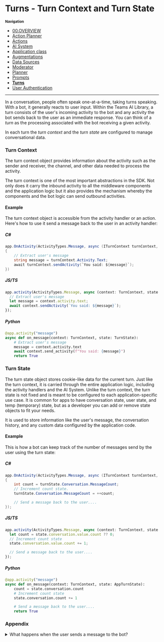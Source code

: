 # Turns - Turn Context and Turn State

<small>**Navigation**</small>

- [00.OVERVIEW](./README.md)
- [Action Planner](./ACTION-PLANNER.md)
- [Actions](./ACTIONS.md)
- [AI System](./AI-SYSTEM.md)
- [Application class](./APPLICATION.md)
- [Augmentations](./AUGMENTATIONS.md)
- [Data Sources](./DATA-SOURCES.md)
- [Moderator](./MODERATOR.md)
- [Planner](./PLANNER.md)
- [Prompts](./PROMPTS.md)
- [**Turns**](./TURNS.md)
- [User Authentication](./USER-AUTH.md)

---

In a conversation, people often speak one-at-a-time, taking turns speaking. With a bot, it generally reacts to user input. Within the Teams AI Library, a turn consists of the user's incoming activity to the bot and any activity the bot sends back to the user as an immediate response. You can think of a _turn_ as the processing associated with the bot receiving a given activity.

In each turn the _turn context_ and the _turn state_ are configured to manage conversational data.

### Turn Context

The turn context object provides information about the activity such as the sender and receiver, the channel, and other data needed to process the activity.

The turn context is one of the most important abstractions in the SDK. Not only does it carry the inbound activity to all the middleware components and the application logic but it also provides the mechanism whereby the components and the bot logic can send outbound activities.

#### Example

The turn context object is accessible from the activity handler or an action. Here's how to use it send a message back to the user in an activity handler:

##### C#

```cs
app.OnActivity(ActivityTypes.Message, async (ITurnContext turnContext, TurnState turnState, CancellationToken cancellationToken) =>
{
    // Extract user's message
    string message = turnContext.Activity.Text;
    await turnContext.sendActivity(`You said: ${message}`);
})
```

##### JS/TS

```ts
app.activity(ActivityTypes.Message, async (context: TurnContext, state: ApplicationTurnState) => {
  // Extract user's message
  let message = context.activity.text;
  await context.sendActivity(`You said: ${message}`);
});
```

##### Python

```python
@app.activity("message")
async def on_message(context: TurnContext, state: TurnState):
    # Extract user's message
    message = context.activity.text
    await context.send_activity(f"You said: {message}")
    return True
```

### Turn State

The turn state object stores cookie-like data for the current turn. Just like the turn context, it is carried through the entire application logic, including the activity handlers and the AI System. Unlike the turn context, the turn state is not fixed and is meant to be configured to each application-specific use case. It is common for apps to have conversation state, user state, and temp (temporary) state, but as a developer you can add or remove state objects to fit your needs.

It is used to store information like the user's message, the conversation history, and any custom data configured by the application code.

#### Example

This is how a bot can keep track of the number of messages send by the user using the turn state:

##### C#

```cs
app.OnActivity(ActivityTypes.Message, async (ITurnContext turnContext, AppState turnState, CancellationToken cancellationToken) =>
{
    int count = turnState.Conversation.MessageCount;
    // Increment count state.
    turnState.Conversation.MessageCount = ++count;

    // Send a message back to the user....
});
```

##### JS/TS

```ts
app.activity(ActivityTypes.Message, async (context: TurnContext, state: ApplicationTurnState) => {
  let count = state.conversation.value.count ?? 0;
  // Increment count state
  state.conversation.value.count += 1;

  // Send a message back to the user....
});
```

##### Python

```python
@app.activity("message")
async def on_message(context: TurnContext, state: AppTurnState):
    count = state.conversation.count
    # Increment count state
    state.conversation.count += 1

    # Send a message back to the user....
    return True
```

### Appendix

<details>
<summary>What happens when the user sends a message to the bot?</summary>
<br>

When a message is sent by the user it is routed to the bots `HTTP POST` endpoint `/api/messages`, which
starts the routing process.

---

## Return to other major section topics:

- [**CONCEPTS**](../CONCEPTS/README.md)
- [MIGRATION](../MIGRATION/README.md)
- [QUICKSTART](../QUICKSTART.md)
- [SAMPLES](../SAMPLES.md)
- [OTHER](../OTHER/README.md)
